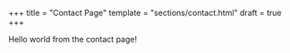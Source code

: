 +++
title = "Contact Page"
template = "sections/contact.html"
draft = true
+++

Hello world from the contact page!
